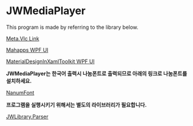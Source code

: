 # JWMediaPlayer

This program is made by referring to the library below.


[Meta.Vlc Link](https://github.com/higankanshi/Meta.Vlc)


[Mahapps WPF UI](https://github.com/MahApps/MahApps.Metro)


[MaterialDesignInXamlToolkit WPF UI](https://github.com/ButchersBoy/MaterialDesignInXamlToolkit)


**JWMediaPlayer는 한국어 출력시 나눔폰트로 출력되므로 아래의 링크로 나눔폰트를 설치하세요.**


[NanumFont](http://cc.naver.com/cc?a=man.twn&r=&i=&bw=1205&px=374&py=880&sx=374&sy=880&m=1&nsc=hangeul.campaign2013&u=http%3A%2F%2Fappdown.naver.com%2Fnaver%2Ffont%2FNanumFont%2Fsetup%2FNanumFontSetup_TTF_ALL_hangeulcamp.exe)

**프로그램을 실행시키기 위해서는 별도의 라이브러리가 필요합니다.**

[JWLibrary.Parser](https://github.com/GuyFawkesFromKorea/JWLibrary/tree/master/JWLibrary.Parser)
